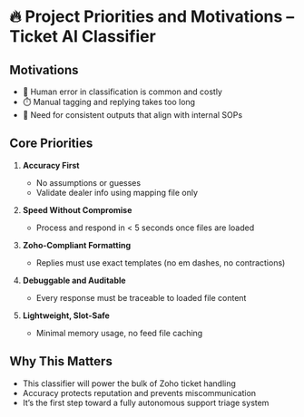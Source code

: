 
# 🔥 Project Priorities and Motivations – Ticket AI Classifier

## Motivations
- 🧠 Human error in classification is common and costly
- ⏱️ Manual tagging and replying takes too long
- 🎯 Need for consistent outputs that align with internal SOPs

## Core Priorities
1. **Accuracy First**  
   - No assumptions or guesses
   - Validate dealer info using mapping file only

2. **Speed Without Compromise**  
   - Process and respond in < 5 seconds once files are loaded

3. **Zoho-Compliant Formatting**  
   - Replies must use exact templates (no em dashes, no contractions)

4. **Debuggable and Auditable**  
   - Every response must be traceable to loaded file content

5. **Lightweight, Slot-Safe**  
   - Minimal memory usage, no feed file caching

## Why This Matters
- This classifier will power the bulk of Zoho ticket handling
- Accuracy protects reputation and prevents miscommunication
- It’s the first step toward a fully autonomous support triage system
